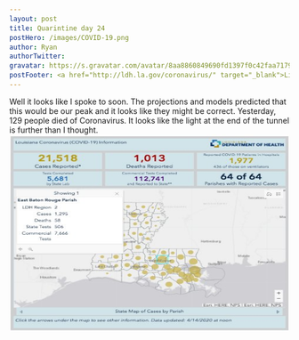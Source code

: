 ```yaml
---
layout: post
title: Quarintine day 24
postHero: /images/COVID-19.png
author: Ryan
authorTwitter: 
gravatar: https://s.gravatar.com/avatar/8aa8860849690fd1397f0c42faa71795?s=80
postFooter: <a href="http://ldh.la.gov/coronavirus/" target="_blank">Link to Louisiana Coronavirus Statistics</a>
---
```


Well it looks like I spoke to soon. The projections and models predicted that this would be our peak and it looks
like they might be correct. Yesterday, 129 people died of Coronavirus. It looks like the light at the
end of the tunnel is further than I thought.<br>
<img src="/images/covid14.jpg"  id="corona" alt="coronavirus map" width="512" height="354"/>
